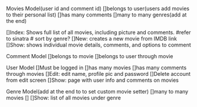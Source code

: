 Movies Model(user id and comment id)
[]belongs to user(users add movies to their personal list)
[]has many comments
[]many to many genres(add at the end)

[]Index: Shows full list of all movies, including picture and comments. #refer to sinatra # sort by genre?
[]New: creates a new movie from IMDB link
[]Show: shows individual movie details, comments, and options to comment

Comment Model
[]belongs to movie
[]belongs to user through movie 

User Model 
[]Must be logged in
[]has many movies 
[]has many comments through movies
[]Edit: edit name, profile pic and password
[]Delete account from edit screen
[]Show: page with user info and comments on movies

Genre Model(add at the end to to set custom movie setter)
[]many to many movies
[]
[]Show: list of all movies under genre 